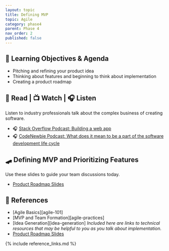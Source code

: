 ```yaml
---
layout: topic
title: Defining MVP
topic: Agile
category: phase4
parent: Phase 4
nav_order: 2
published: false
---
```

<!-- markdownlint-disable no-trailing-punctuation -->
## 🎯 Learning Objectives & Agenda

- Pitching and refining your product idea
- Thinking about features and beginning to think about implementation
- Creating a product roadmap

## 📖 Read | 📺 Watch | 🎧 Listen

Listen to industry professionals talk about the complex business of creating software.

- 🎧 [Stack Overflow Podcast: Building a web app](https://stackoverflow.blog/2021/02/12/podcast-312-were-building-a-web-app-got-any-advice/)
- 🎧 [CodeNewbie Podcast: What does it mean to be a part of the software development life cycle](https://www.codenewbie.org/podcast/what-does-it-mean-to-be-a-part-of-the-software-development-life-cycle)

## 🛹 Defining MVP and Prioritizing Features

Use these slides to guide your team discussions today.

- [Product Roadmap Slides](https://drive.google.com/file/d/1CfBqu0XJ2nu0YwX3udJ9tulN3CxK8Tdz/view?usp=share_link)

## 🔖 References

- [Agile Basics][agile-101]
- [MVP and Team Formation][agile-practices]
- [Idea Generation][idea-generation] _Included here are links to technical resources that may be helpful to you as you talk about implementation._
- [Product Roadmap Slides](https://drive.google.com/file/d/1CfBqu0XJ2nu0YwX3udJ9tulN3CxK8Tdz/view?usp=share_link)

{% include reference_links.md %}
